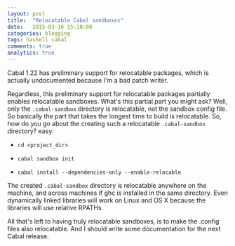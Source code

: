 ```yaml
---
layout: post
title:  "Relocatable Cabal sandboxes"
date:   2015-03-16 15:18:00
categories: blogging
tags: haskell cabal
comments: true
analytics: true
---
```


Cabal 1.22 has preliminary support for relocatable packages, which is actually undocumented because I'm a bad patch writer.

Regardless, this preliminary support for relocatable packages partially enables relocatable sandboxes. What's this partial part you might ask?
Well, only the `.cabal-sandbox` directory is relocatable, not the sandbox config file. So basically the part that takes the longest time to build is relocatable.
So, how do you go about the creating such a relocatable `.cabal-sandbox `directory? easy:

  * `cd <project_dir>`

  * `cabal sandbox init`

  * `cabal install --dependencies-only --enable-relocable`

The created `.cabal-sandbox` directory is relocatable anywhere on the machine, and across machines if ghc is installed in the same directory.
Even dynamically linked libraries will work on Linux and OS X because the libraries will use relative RPATHs.

All that's left to having truly relocatable sandboxes, is to make the .config files also relocatable.
And I should write some documentation for the next Cabal release.
